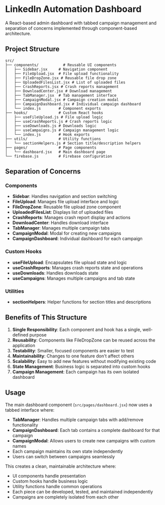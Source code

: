# LinkedIn Automation Dashboard

A React-based admin dashboard with tabbed campaign management and separation of concerns implemented through component-based architecture.

## Project Structure

```
src/
├── components/           # Reusable UI components
│   ├── Sidebar.jsx     # Navigation component
│   ├── FileUpload.jsx  # File upload functionality
│   ├── FileDropZone.jsx # Reusable file drop zone
│   ├── UploadedFilesList.jsx # List of uploaded files
│   ├── CrashReports.jsx # Crash reports management
│   ├── DownloadCenter.jsx # Download management
│   ├── TabManager.jsx  # Tab management interface
│   ├── CampaignModal.jsx # Campaign creation modal
│   ├── CampaignDashboard.jsx # Individual campaign dashboard
│   └── index.js        # Component exports
├── hooks/              # Custom React hooks
│   ├── useFileUpload.js # File upload logic
│   ├── useCrashReports.js # Crash reports logic
│   ├── useDownloads.js # Downloads logic
│   ├── useCampaigns.js # Campaign management logic
│   └── index.js        # Hook exports
├── utils/              # Utility functions
│   └── sectionHelpers.js # Section title/description helpers
├── pages/              # Page components
│   └── dashboard.jsx   # Main dashboard page
└── firebase.js         # Firebase configuration
```

## Separation of Concerns

### Components

- **Sidebar**: Handles navigation and section switching
- **FileUpload**: Manages file upload interface and logic
- **FileDropZone**: Reusable file upload zone component
- **UploadedFilesList**: Displays list of uploaded files
- **CrashReports**: Manages crash report display and actions
- **DownloadCenter**: Handles download interface
- **TabManager**: Manages multiple campaign tabs
- **CampaignModal**: Modal for creating new campaigns
- **CampaignDashboard**: Individual dashboard for each campaign

### Custom Hooks

- **useFileUpload**: Encapsulates file upload state and logic
- **useCrashReports**: Manages crash reports state and operations
- **useDownloads**: Handles downloads state
- **useCampaigns**: Manages multiple campaigns and tab state

### Utilities

- **sectionHelpers**: Helper functions for section titles and descriptions

## Benefits of This Structure

1. **Single Responsibility**: Each component and hook has a single, well-defined purpose
2. **Reusability**: Components like FileDropZone can be reused across the application
3. **Testability**: Smaller, focused components are easier to test
4. **Maintainability**: Changes to one feature don't affect others
5. **Scalability**: Easy to add new features without modifying existing code
6. **State Management**: Business logic is separated into custom hooks
7. **Campaign Management**: Each campaign has its own isolated dashboard

## Usage

The main dashboard component (`src/pages/dashboard.jsx`) now uses a tabbed interface where:

- **TabManager**: Handles multiple campaign tabs with add/remove functionality
- **CampaignDashboard**: Each tab contains a complete dashboard for that campaign
- **CampaignModal**: Allows users to create new campaigns with custom names
- Each campaign maintains its own state independently
- Users can switch between campaigns seamlessly

This creates a clean, maintainable architecture where:

- UI components handle presentation
- Custom hooks handle business logic
- Utility functions handle common operations
- Each piece can be developed, tested, and maintained independently
- Campaigns are completely isolated from each other
